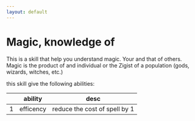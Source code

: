 ```yaml
---
layout: default
---
```


# Magic, knowledge of

This is a skill that help you understand magic. Your and that of others. Magic is the product of and individual or the Zigist of a population (gods, wizards, witches, etc.)

this skill give the following abilities:

|     | ability   | desc                          |
| --- | --------- | ----------------------------- |
| 1   | efficency | reduce the cost of spell by 1 |
